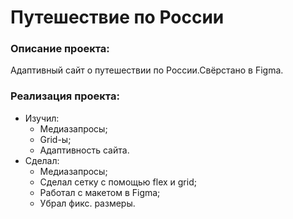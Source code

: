 # Путешествие по России

### Описание проекта:
Адаптивный сайт о путешествии по России.Свёрстано в Figma.

### Реализация проекта:
+ Изучил:
    + Медиазапросы;
    + Grid-ы;
    + Адаптивность сайта.
+ Сделал:
    + Медиазапросы;
    + Сделал сетку с помощью flex и grid;
    + Работал с макетом в Figma;
    + Убрал фикс. размеры.

